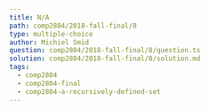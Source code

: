 ```yaml
---
title: N/A
path: comp2804/2018-fall-final/8
type: multiple-choice
author: Michiel Smid
question: comp2804/2018-fall-final/8/question.ts
solution: comp2804/2018-fall-final/8/solution.md
tags:
  - comp2804
  - comp2804-final
  - comp2804-a-recursively-defined-set
---
```

